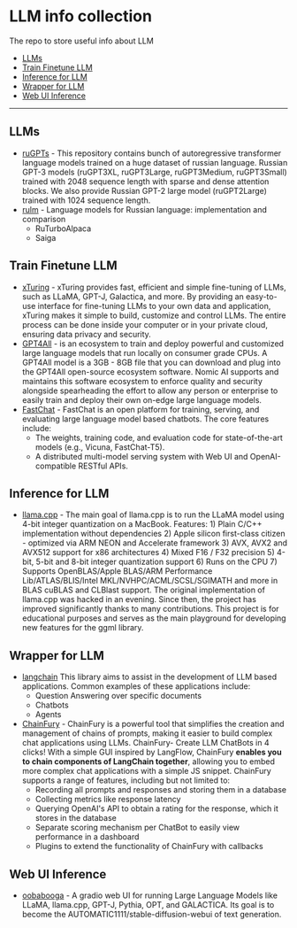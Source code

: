 # LLM info collection
The repo to store useful info about LLM

- [LLMs](#llms)
- [Train Finetune LLM](#train-finetune-llm)
- [Inference for LLM](#inference-for-llm)
- [Wrapper for LLM](#wrapper-for-llm)
- [Web UI Inference](#web-ui-inference)
---
## LLMs
* [ruGPTs](https://github.com/ai-forever/ru-gpts) - This repository contains bunch of autoregressive transformer language models trained on a huge dataset of russian language. Russian GPT-3 models (ruGPT3XL, ruGPT3Large, ruGPT3Medium, ruGPT3Small) trained with 2048 sequence length with sparse and dense attention blocks. We also provide Russian GPT-2 large model (ruGPT2Large) trained with 1024 sequence length.
* [rulm](https://github.com/IlyaGusev/rulm) - Language models for Russian language: implementation and comparison
  * RuTurboAlpaca
  * Saiga
     
      
## Train Finetune LLM
* [xTuring](https://github.com/stochasticai/xTuring) - xTuring provides fast, efficient and simple fine-tuning of LLMs, such as LLaMA, GPT-J, Galactica, and more. By providing an easy-to-use interface for fine-tuning LLMs to your own data and application, xTuring makes it simple to build, customize and control LLMs. The entire process can be done inside your computer or in your private cloud, ensuring data privacy and security.
* [GPT4All](https://github.com/nomic-ai/gpt4all) - is an ecosystem to train and deploy powerful and customized large language models that run locally on consumer grade CPUs. A GPT4All model is a 3GB - 8GB file that you can download and plug into the GPT4All open-source ecosystem software. Nomic AI supports and maintains this software ecosystem to enforce quality and security alongside spearheading the effort to allow any person or enterprise to easily train and deploy their own on-edge large language models.
* [FastChat](https://github.com/lm-sys/FastChat) - FastChat is an open platform for training, serving, and evaluating large language model based chatbots. The core features include:
    - The weights, training code, and evaluation code for state-of-the-art models (e.g., Vicuna, FastChat-T5).
    - A distributed multi-model serving system with Web UI and OpenAI-compatible RESTful APIs.

## Inference for LLM
* [llama.cpp](https://github.com/ggerganov/llama.cpp) - The main goal of llama.cpp is to run the LLaMA model using 4-bit integer quantization on a MacBook. Features: 1) Plain C/C++ implementation without dependencies 2) Apple silicon first-class citizen - optimized via ARM NEON and Accelerate framework 3) AVX, AVX2 and AVX512 support for x86 architectures 4) Mixed F16 / F32 precision 5) 4-bit, 5-bit and 8-bit integer quantization support 6) Runs on the CPU 7) Supports OpenBLAS/Apple BLAS/ARM Performance Lib/ATLAS/BLIS/Intel MKL/NVHPC/ACML/SCSL/SGIMATH and more in BLAS
cuBLAS and CLBlast support. The original implementation of llama.cpp was hacked in an evening. Since then, the project has improved significantly thanks to many contributions. This project is for educational purposes and serves as the main playground for developing new features for the ggml library.

## Wrapper for LLM
* [langchain](https://github.com/hwchase17/langchain) This library aims to assist in the development of LLM based applications. Common examples of these applications include:
    * Question Answering over specific documents
    * Chatbots
    * Agents
* [ChainFury](https://github.com/NimbleBoxAI/ChainFury) - ChainFury is a powerful tool that simplifies the creation and management of chains of prompts, making it easier to build complex chat applications using LLMs.
ChainFury- Create LLM ChatBots in 4 clicks!
With a simple GUI inspired by LangFlow, ChainFury **enables you to chain components of LangChain together**, allowing you to embed more complex chat applications with a simple JS snippet.
ChainFury supports a range of features, including but not limited to:
    * Recording all prompts and responses and storing them in a database
    * Collecting metrics like response latency
    * Querying OpenAI's API to obtain a rating for the response, which it stores in the database
    * Separate scoring mechanism per ChatBot to easily view performance in a dashboard
    * Plugins to extend the functionality of ChainFury with callbacks


## Web UI Inference
* [oobabooga](https://github.com/oobabooga/text-generation-webui) - A gradio web UI for running Large Language Models like LLaMA, llama.cpp, GPT-J, Pythia, OPT, and GALACTICA. Its goal is to become the AUTOMATIC1111/stable-diffusion-webui of text generation.
